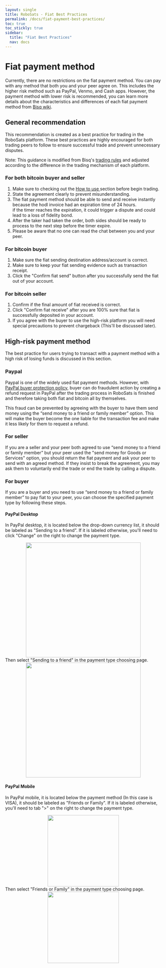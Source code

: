 ```yaml
---
layout: single
title: RoboSats - Fiat Best Practices
permalink: /docs/fiat-payment-best-practices/
toc: true
toc_stickly: true
sidebar:
  title: "Fiat Best Practices"
  nav: docs
---
```


# Fiat payment method

Currently, there are no restrictions on the fiat payment method. You can pay with any method that both you and your peer agree on. This includes the higher risk method such as PayPal, Venmo, and Cash apps. However, the payment method with lower risk is recommended, you can learn more details about the characteristics and differences of each fiat payment method from <a href =  "https://bisq.wiki/Payment_methods#Payment_method_guides">Bisq wiki</a>.

## General recommendation

This recommendation is created as a best practice for trading in the RoboSats platform. These best practices are highly encouraged for both trading peers to follow to ensure successful trade and prevent unnecessary disputes.

Note: This guidance is modified from Bisq's <a href="https://bisq.wiki/Trading_rules">trading rules</a> and adjusted according to the difference in the trading mechanism of each platform.

### For both bitcoin buyer and seller

  1. Make sure to checking out the  <a href="https://github.com/Reckless-Satoshi/robosats/blob/main/docs/how-to-use.md">How to use </a>section before begin trading.<br>
  2. State the agreement clearly to prevent misunderstanding.<br>
  3. The fiat payment method should be able to send and receive instantly because the hodl invoice had an expiration time of 24 hours.<br>
if the timer reaches the expiration, it could trigger a dispute and could lead to a loss of fidelity bond.<br>
  4. After the taker had taken the order, both sides should be ready to process to the next step before the timer expire.<br>
  5. Please be aware that no one can read the chat between you and your peer.

### For bitcoin buyer

  1. Make sure the fiat sending destination address/account is correct.<br>
  2. Make sure to keep your fiat sending evidence such as transaction receipt.<br>
  3. Click the "Confirm fiat send" button after you successfully send the fiat out of your account.<br>

### For bitcoin seller

  1. Confirm if the final amount of fiat received is correct.<br>
  2. Click "Confirm fiat receive" after you are 100% sure that fiat is successfully deposited in your account.<br>
  3. If you agree with the buyer to use the high-risk platform you will need special precautions to prevent chargeback (This'll be discussed later).<br>

## High-risk payment method

The best practice for users trying to transact with a payment method with a high risk of losing funds is discussed in this section.

### Paypal
Paypal is one of the widely used fiat payment methods. However, with <a href="https://www.paypal.com/us/webapps/mpp/ua/buyer-protection">PayPal buyer protection policy</a>, buyer can do fraudulent action by creating a refund request in PayPal after the trading process in RoboSats is finished and therefore taking both fiat and bitcoin all by themselves. 

This fraud can be prevented by agreeing with the buyer to have them send money using the “send money to a friend or family member” option. This will make the buyer become the one liable for the transaction fee and make it less likely for them to request a refund.

### For seller
If you are a seller and your peer both agreed to use “send money to a friend or family member” but your peer used the "send money for Goods or Services" option, you should return the fiat payment and ask your peer to send with an agreed method. If they insist to break the agreement, you may ask them to voluntarily end the trade or end the trade by calling a dispute.

### For buyer
If you are a buyer and you need to use “send money to a friend or family member” to pay fiat to your peer, you can choose the specified payment type by following these steps.

#### PayPal Desktop
In PayPal desktop, it is located below the drop-down currency list, it should be labeled as "Sending to a friend".
If it is labeled otherwise, you'll need to click "Change" on the right to change the payment type.
<div align="center">
<img src="/assets/images/fiat-payment-methods/PayPal-main-desktop.png" width="370"/>
</div>
Then select "Sending to a friend" in the payment type choosing page.
<div align="center">
<img src="/assets/images/fiat-payment-methods/PayPal-choose-desktop.png" width="370"/>
</div>

#### PayPal Mobile
In PayPal mobile, it is located below the payment method (In this case is VISA), it should be labeled as "Friends or Family".
If it is labeled otherwise, you'll need to tab ">" on the right to change the payment type.
<div align="center">
<img src="/assets/images/fiat-payment-methods/PayPal-main-phone.png" width="230"/>
</div>
Then select "Friends or Family" in the payment type choosing page.
<div align="center">
<img src="/assets/images/fiat-payment-methods/PayPal-choose-phone.png" width="230"/>
</div>
